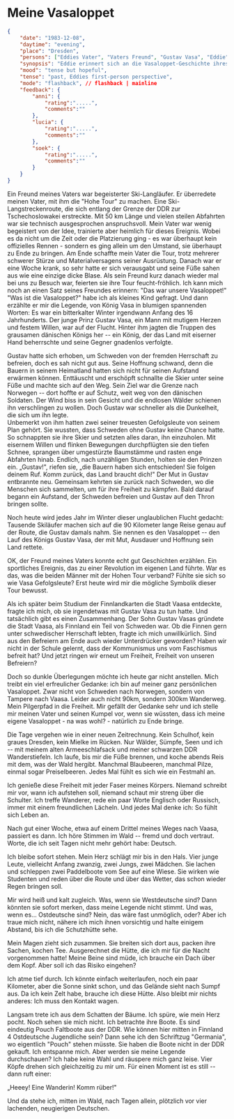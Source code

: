 # Meine Vasaloppet

```json
{
    "date": "1983-12-08",
    "daytime": "evening",
    "place": "Dresden",
    "persons": ["Eddies Vater", "Vaters Freund", "Gustav Vasa", "Eddie", "vier deutsche Jugendliche"],
    "synopsis": "Eddie erinnert sich an die Vasaloppet-Geschichte ihres Vaters und sieht ihre eigene Flucht als persönlichen Vasaloppet, bis sie im finnischen Wald auf vier junge Deutsche trifft.",
    "mood": "tense but hopeful",
    "tense": "past, Eddies first-person perspective",
    "mode": "flashback", // flashback | mainline
    "feedback": {
        "anni": {
            "rating":".....",
            "comments":""
        },
        "lucia": {
            "rating":".....",
            "comments":""
        },
        "soek": {
            "rating":".....",
            "comments":""
        }
    }
}
```

Ein Freund meines Vaters war begeisterter Ski-Langläufer. Er überredete
meinen Vater, mit ihm die "Hohe Tour" zu machen. Eine
Ski-Langstreckenroute, die sich entlang der Grenze der DDR zur
Tschechoslowakei erstreckte. Mit 50 km Länge und vielen steilen
Abfahrten war sie technisch ausgesprochen anspruchsvoll. Mein Vater war
wenig begeistert von der Idee, trainierte aber heimlich für dieses
Ereignis. Wobei es da nicht um die Zeit oder die Platzierung ging - es
war überhaupt kein offizielles Rennen - sondern es ging allein um den
Umstand, sie überhaupt zu Ende zu bringen. Am Ende schaffte mein Vater
die Tour, trotz mehrerer schwerer Stürze und Materialversagens seiner
Ausrüstung. Danach war er eine Woche krank, so sehr hatte er sich
verausgabt und seine Füße sahen aus wie eine einzige dicke Blase. Als
sein Freund kurz danach wieder mal bei uns zu Besuch war, feierten sie
ihre Tour feucht-fröhlich. Ich kann mich noch an einen Satz seines
Freundes erinnern: "Das war unsere Vasaloppet!" "Was ist die
Vasaloppet?\" habe ich als kleines Kind gefragt. Und dann erzählte er
mir die Legende, von König Vasa in blumigen spannenden Worten: Es war
ein bitterkalter Winter irgendwann Anfang des 16 Jahrhunderts. Der junge
Prinz Gustav Vasa, ein Mann mit mutigem Herzen und festem Willen, war
auf der Flucht. Hinter ihm jagten die Truppen des grausamen dänischen
Königs her -- ein König, der das Land mit eiserner Hand beherrschte und
seine Gegner gnadenlos verfolgte.

Gustav hatte sich erhoben, um Schweden von der fremden Herrschaft zu
befreien, doch es sah nicht gut aus. Seine Hoffnung schwand, denn die
Bauern in seinem Heimatland hatten sich nicht für seinen Aufstand
erwärmen können. Enttäuscht und erschöpft schnallte die Skier unter
seine Füße und machte sich auf den Weg. Sein Ziel war die Grenze nach
Norwegen -- dort hoffte er auf Schutz, weit weg von den dänischen
Soldaten. Der Wind biss in sein Gesicht und die endlosen Wälder schienen
ihn verschlingen zu wollen. Doch Gustav war schneller als die
Dunkelheit, die sich um ihn legte.\
Unbemerkt von ihm hatten zwei seiner treuesten Gefolgsleute von seinem
Plan gehört. Sie wussten, dass Schweden ohne Gustav keine Chance hatte.
So schnappten sie ihre Skier und setzten alles daran, ihn einzuholen.
Mit eisernem Willen und flinken Bewegungen durchpflügten sie den tiefen
Schnee, sprangen über umgestürzte Baumstämme und rasten enge Abfahrten
hinab. Endlich, nach unzähligen Stunden, holten sie den Prinzen ein.
„Gustav!", riefen sie, „die Bauern haben sich entschieden! Sie folgen
deinem Ruf. Komm zurück, das Land braucht dich!" Der Mut in Gustav
entbrannte neu. Gemeinsam kehrten sie zurück nach Schweden, wo die
Menschen sich sammelten, um für ihre Freiheit zu kämpfen. Bald darauf
begann ein Aufstand, der Schweden befreien und Gustav auf den Thron
bringen sollte.

Noch heute wird jedes Jahr im Winter dieser unglaublichen Flucht
gedacht: Tausende Skiläufer machen sich auf die 90 Kilometer lange Reise
genau auf der Route, die Gustav damals nahm. Sie nennen es den
Vasaloppet -- den Lauf des Königs Gustav Vasa, der mit Mut, Ausdauer und
Hoffnung sein Land rettete.

OK, der Freund meines Vaters konnte echt gut Geschichten erzählen. Ein
sportliches Ereignis, das zu einer Revolution im eigenen Land führte.
War es das, was die beiden Männer mit der Hohen Tour verband? Fühlte sie
sich so wie Vasa Gefolgsleute? Erst heute wird mir die mögliche Symbolik
dieser Tour bewusst.

Als ich später beim Studium der Finnlandkarten die Stadt Vaasa
entdeckte, fragte ich mich, ob sie irgendetwas mit Gustav Vasa zu tun
hatte. Und tatsächlich gibt es einen Zusammenhang. Der Sohn Gustav Vasas
gründete die Stadt Vaasa, als Finnland ein Teil von Schweden war. Ob die
Finnen gern unter schwedischer Herrschaft lebten, fragte ich mich
unwillkürlich. Sind aus den Befreiern am Ende auch wieder Unterdrücker
geworden? Haben wir nicht in der Schule gelernt, dass der Kommunismus
uns vom Faschismus befreit hat? Und jetzt ringen wir erneut um Freiheit,
Freiheit von unseren Befreiern?

Doch so dunkle Überlegungen möchte ich heute gar nicht anstellen. Mich
treibt ein viel erfreulicher Gedanke: ich bin auf meiner ganz
persönlichen Vasaloppet. Zwar nicht von Schweden nach Norwegen, sondern
von Tampere nach Vaasa. Leider auch nicht 90km, sondern 300km Wanderweg.
Mein Pilgerpfad in die Freiheit. Mir gefällt der Gedanke sehr und ich
stelle mir meinen Vater und seinen Kumpel vor, wenn sie wüssten, dass
ich meine eigene Vasaloppet - na was wohl? - natürlich zu Ende bringe.

Die Tage vergehen wie in einer neuen Zeitrechnung. Kein Schulhof, kein
graues Dresden, kein Mielke im Rücken. Nur Wälder, Sümpfe, Seen und ich
-- mit meinem alten Armeeschlafsack und meiner schwarzen DDR
Wanderstiefeln. Ich laufe, bis mir die Füße brennen, und koche abends
Reis mit dem, was der Wald hergibt. Manchmal Blaubeeren, manchmal Pilze,
einmal sogar Preiselbeeren. Jedes Mal fühlt es sich wie ein Festmahl an.

Ich genieße diese Freiheit mit jeder Faser meines Körpers. Niemand
schreibt mir vor, wann ich aufstehen soll, niemand schaut mir streng
über die Schulter. Ich treffe Wanderer, rede ein paar Worte Englisch
oder Russisch, immer mit einem freundlichen Lächeln. Und jedes Mal denke
ich: So fühlt sich Leben an.

Nach gut einer Woche, etwa auf einem Drittel meines Weges nach Vaasa,
passiert es dann. Ich höre Stimmen im Wald -- fremd und doch vertraut.
Worte, die ich seit Tagen nicht mehr gehört habe: Deutsch.

Ich bleibe sofort stehen. Mein Herz schlägt mir bis in den Hals. Vier
junge Leute, vielleicht Anfang zwanzig, zwei Jungs, zwei Mädchen. Sie
lachen und schleppen zwei Paddelboote vom See auf eine Wiese. Sie wirken
wie Studenten und reden über die Route und über das Wetter, das schon
wieder Regen bringen soll.

Mir wird heiß und kalt zugleich. Was, wenn sie Westdeutsche sind? Dann
könnten sie sofort merken, dass meine Legende nicht stimmt. Und was,
wenn es... Ostdeutsche sind? Nein, das wäre fast unmöglich, oder? Aber
ich traue mich nicht, nähere ich mich ihnen vorsichtig und halte einigem
Abstand, bis ich die Schutzhütte sehe.

Mein Magen zieht sich zusammen. Sie breiten sich dort aus, packen ihre
Sachen, kochen Tee. Ausgerechnet die Hütte, die ich mir für die Nacht
vorgenommen hatte! Meine Beine sind müde, ich brauche ein Dach über dem
Kopf. Aber soll ich das Risiko eingehen?

Ich atme tief durch. Ich könnte einfach weiterlaufen, noch ein paar
Kilometer, aber die Sonne sinkt schon, und das Gelände sieht nach Sumpf
aus. Da ich kein Zelt habe, brauche ich diese Hütte. Also bleibt mir
nichts anderes: Ich muss den Kontakt wagen.

Langsam trete ich aus dem Schatten der Bäume. Ich spüre, wie mein Herz
pocht. Noch sehen sie mich nicht. Ich betrachte ihre Boote. Es sind
eindeutig Pouch Faltboote aus der DDR. Wie können hier mitten in
Finnland 4 Ostdeutsche Jugendliche sein? Dann sehe ich den Schriftzug
"Germania", wo eigentlich "Pouch" stehen müsste. Sie haben die Boote
nicht in der DDR gekauft. Ich entspanne mich. Aber werden sie meine
Legende durchschauen? Ich habe keine Wahl und räuspere mich ganz leise.
Vier Köpfe drehen sich gleichzeitig zu mir um. Für einen Moment ist es
still -- dann ruft einer:

„Heeey! Eine Wanderin! Komm rüber!"

Und da stehe ich, mitten im Wald, nach Tagen allein, plötzlich vor vier
lachenden, neugierigen Deutschen.
